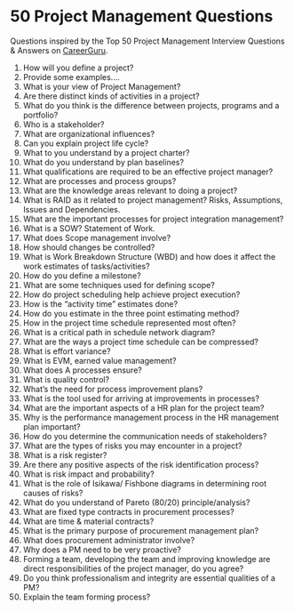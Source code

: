 # 50 Project Management Questions
Questions inspired by the Top 50 Project Management Interview Questions & Answers on [CareerGuru](https://career.guru99.com/50-interview-questions-for-project-managers-2/).

1. How will you define a project?
2. Provide some examples.... 
3. What is your view of Project Management?
4. Are there distinct kinds of activities in a project?
5. What do you think is the difference between projects, programs and a portfolio?
6. Who is a stakeholder?
7. What are organizational influences?
8. Can you explain project life cycle?
9. What to you understand by a project charter?
10. What do you understand by plan baselines?
11. What qualifications are required to be an effective project manager?
12. What are processes and process groups?
13. What are the knowledge areas relevant to doing a project?
14. What is RAID as it related to project management? Risks, Assumptions, Issues and Dependencies.
15. What are the important processes for project integration management?
16. What is a SOW? Statement of Work.
17. What does Scope management involve?
18. How should changes be controlled?
19. What is Work Breakdown Structure (WBD) and how does it affect the work estimates of tasks/activities?
20. How do you define a milestone?
21. What are some techniques used for defining scope?
22. How do project scheduling help achieve project execution?
23. How is the “activity time” estimates done?
24. How do you estimate in the three point estimating method?
25. How in the project time schedule represented most often?
26. What is a critical path in schedule network diagram?
27. What are the ways a project time schedule can be compressed?
28. What is effort variance?
29. What is EVM, earned value management?
30. What does A processes ensure?
31. What is quality control?
32. What’s the need for process improvement plans?
33. What is the tool used for arriving at improvements in processes?
34. What are the important aspects of a HR plan for the project team?
35. Why is the performance management process in the HR management plan important?
36. How do you determine the communication needs of stakeholders?
37. What are the types of risks you may encounter in a project?
38. What is a risk register?
39. Are there any positive aspects of the risk identification process?
40. What is risk impact and probability?
41. What is the role of Isikawa/ Fishbone diagrams in determining root causes of risks?
42. What do you understand of Pareto (80/20) principle/analysis?
43. What are fixed type contracts in procurement processes?
44. What are time & material contracts?
45. What is the primary purpose of procurement management plan?
46. What does procurement administrator involve?
47. Why does a PM need to be very proactive?
48. Forming a team, developing the team and improving knowledge are direct responsibilities of the project manager, do you agree?
49. Do you think professionalism and integrity are essential qualities of a PM?
50. Explain the team forming process?